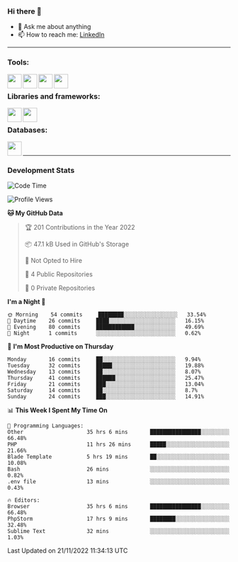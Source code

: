 ### Hi there 👋

<!-- - 🔭 I’m currently working on [huyviet] -->
- 💬 Ask me about anything
- 📫 How to reach me: [LinkedIn]
<!-- - ⚡ Fun fact: abc -->

---

### Tools:
<img align='left' height="32" width="32" src="https://cdn.jsdelivr.net/npm/simple-icons@4.8.0/icons/phpstorm.svg" />
<img align='left' height="32" width="32" src="https://cdn.jsdelivr.net/npm/simple-icons@4.8.0/icons/sublimetext.svg" />
<img align='left' height="32" width="32" src="https://cdn.jsdelivr.net/npm/simple-icons@4.8.0/icons/laragon.svg" />
<img align='left' height="32" width="32" src="https://cdn.jsdelivr.net/npm/simple-icons@4.8.0/icons/xampp.svg" />
<br>

### Libraries and frameworks:
<img align='left' height="32" width="32" src="https://cdn.jsdelivr.net/npm/simple-icons@4.8.0/icons/laravel.svg" />
<img align='left' height="32" width="32" src="https://cdn.jsdelivr.net/npm/simple-icons@4.8.0/icons/jquery.svg" />
<br>

### Databases:
<img align='left' height="32" width="32" src="https://cdn.jsdelivr.net/npm/simple-icons@4.8.0/icons/mysql.svg" />
<br>

---
### Development Stats
<!--START_SECTION:waka-->
![Code Time](http://img.shields.io/badge/Code%20Time-420%20hrs%2021%20mins-blue)

![Profile Views](http://img.shields.io/badge/Profile%20Views-0-blue)

**🐱 My GitHub Data** 

> 🏆 201 Contributions in the Year 2022
 > 
> 📦 47.1 kB Used in GitHub's Storage 
 > 
> 🚫 Not Opted to Hire
 > 
> 📜 4 Public Repositories 
 > 
> 🔑 0 Private Repositories  
 > 
**I'm a Night 🦉** 

```text
🌞 Morning    54 commits     ████████░░░░░░░░░░░░░░░░░   33.54% 
🌆 Daytime    26 commits     ████░░░░░░░░░░░░░░░░░░░░░   16.15% 
🌃 Evening    80 commits     ████████████░░░░░░░░░░░░░   49.69% 
🌙 Night      1 commits      ░░░░░░░░░░░░░░░░░░░░░░░░░   0.62%

```
📅 **I'm Most Productive on Thursday** 

```text
Monday       16 commits     ██░░░░░░░░░░░░░░░░░░░░░░░   9.94% 
Tuesday      32 commits     █████░░░░░░░░░░░░░░░░░░░░   19.88% 
Wednesday    13 commits     ██░░░░░░░░░░░░░░░░░░░░░░░   8.07% 
Thursday     41 commits     ██████░░░░░░░░░░░░░░░░░░░   25.47% 
Friday       21 commits     ███░░░░░░░░░░░░░░░░░░░░░░   13.04% 
Saturday     14 commits     ██░░░░░░░░░░░░░░░░░░░░░░░   8.7% 
Sunday       24 commits     ███░░░░░░░░░░░░░░░░░░░░░░   14.91%

```


📊 **This Week I Spent My Time On** 

```text
💬 Programming Languages: 
Other                    35 hrs 6 mins       ████████████████░░░░░░░░░   66.48% 
PHP                      11 hrs 26 mins      █████░░░░░░░░░░░░░░░░░░░░   21.66% 
Blade Template           5 hrs 19 mins       ██░░░░░░░░░░░░░░░░░░░░░░░   10.08% 
Bash                     26 mins             ░░░░░░░░░░░░░░░░░░░░░░░░░   0.82% 
.env file                13 mins             ░░░░░░░░░░░░░░░░░░░░░░░░░   0.43%

🔥 Editors: 
Browser                  35 hrs 6 mins       ████████████████░░░░░░░░░   66.48% 
PhpStorm                 17 hrs 9 mins       ████████░░░░░░░░░░░░░░░░░   32.48% 
Sublime Text             32 mins             ░░░░░░░░░░░░░░░░░░░░░░░░░   1.03%

```


 Last Updated on 21/11/2022 11:34:13 UTC
<!--END_SECTION:waka-->

[huyviet]: https://huyviet.vn/
[LinkedIn]: https://www.linkedin.com/in/huy-nguyễn-733a23246/
